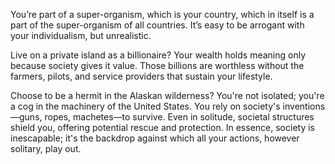 You’re part of a super-organism, which is your country, which in itself is a part of the super-organism of all countries. It’s easy to be arrogant with your individualism, but unrealistic.  

Live on a private island as a billionaire? Your wealth holds meaning only because society gives it value. Those billions are worthless without the farmers, pilots, and service providers that sustain your lifestyle.

Choose to be a hermit in the Alaskan wilderness? You're not isolated; you're a cog in the machinery of the United States. You rely on society's inventions—guns, ropes, machetes—to survive. Even in solitude, societal structures shield you, offering potential rescue and protection. In essence, society is inescapable; it's the backdrop against which all your actions, however solitary, play out.